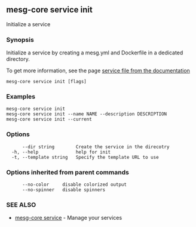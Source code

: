 ## mesg-core service init

Initialize a service

### Synopsis

Initialize a service by creating a mesg.yml and Dockerfile in a dedicated directory.
	
To get more information, see the page [service file from the documentation](https://docs.mesg.com/guide/service/service-file.html)

```
mesg-core service init [flags]
```

### Examples

```
mesg-core service init
mesg-core service init --name NAME --description DESCRIPTION
mesg-core service init --current
```

### Options

```
      --dir string        Create the service in the direcotry
  -h, --help              help for init
  -t, --template string   Specify the template URL to use
```

### Options inherited from parent commands

```
      --no-color     disable colorized output
      --no-spinner   disable spinners
```

### SEE ALSO

* [mesg-core service](mesg-core_service.md)	 - Manage your services


